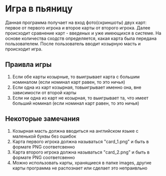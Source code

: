Игра в пьяницу
=======

Данная программа получает на вход фото(скриншоты) двух карт: первое от первого игрока и второе карты от второго игрока. Далее происходит сравнение карт - введеных и уже имеющихся в системе. На основе количества сходств определяется, какая карта была передана пользователем. После пользователь вводит козырную масть и происходит игра. 

Праивла игры
----
1. Если обе карты козырные, то выигрывает карта с большим номиналом (если номинал карт равен, то это ничья)
2. Если одна из карт козырная, товыигрывает именно она, вне зависимости от второй карты
3. Если ни одна из карт не козырная, то выигрывает та, что имеет больший номинал (если номинал карт равен, то это ничья)

Некоторые замечания
---
1. Козырная масть должна вводиться на английском языке с маленькой буквы без ошибок
2. Карта первого игрока должна называться "card_1.png" и быть в формате PNG соответсвенно 
3. Карта второго игрока должна называться "card_2.png" и быть в формате PNG соответсвенно 
4. Можно использовать карты, хранящиеся в папке images, другие карты программа не распознает или сделает это непраивльно
